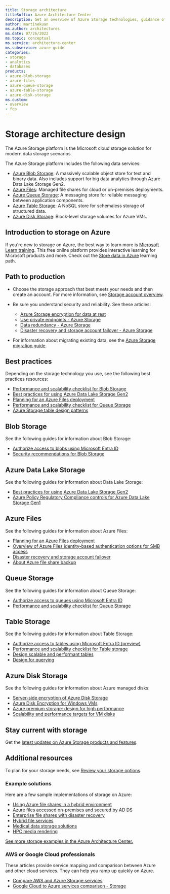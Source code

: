 ```yaml
---
title: Storage architecture
titleSuffix: Azure Architecture Center
description: Get an overview of Azure Storage technologies, guidance offerings, solution ideas, and reference architectures.  
author: martinekuan
ms.author: architectures 
ms.date: 07/26/2022
ms.topic: conceptual
ms.service: architecture-center
ms.subservice: azure-guide
categories:
- storage
- analytics
- databases
products:
- azure-blob-storage
- azure-files
- azure-queue-storage
- azure-table-storage
- azure-disk-storage
ms.custom: 
- overview
- fcp
--- 
```


# Storage architecture design

The Azure Storage platform is the Microsoft cloud storage solution for modern data storage scenarios.  

The Azure Storage platform includes the following data services:

- [Azure Blob Storage](https://azure.microsoft.com/services/storage/blobs): A massively scalable object store for text and binary data. Also includes support for big data analytics through Azure Data Lake Storage Gen2.
- [Azure Files](https://azure.microsoft.com/services/storage/files): Managed file shares for cloud or on-premises deployments.
- [Azure Queue Storage](https://azure.microsoft.com/services/storage/queues): A messaging store for reliable messaging between application components.
- [Azure Table Storage](https://azure.microsoft.com/services/storage/tables): A NoSQL store for schemaless storage of structured data.
- [Azure Disk Storage](https://azure.microsoft.com/services/storage/disks): Block-level storage volumes for Azure VMs.

## Introduction to storage on Azure
If you're new to storage on Azure, the best way to learn more is [Microsoft Learn training](/training/?WT.mc_id=learnaka). This free online platform provides interactive learning for Microsoft products and more. Check out the [Store data in Azure](/training/paths/store-data-in-azure) learning path.

## Path to production

- Choose the storage approach that best meets your needs and then create an account. For more information, see [Storage account overview](/azure/storage/common/storage-account-overview?toc=/azure/architecture/toc.json&bc=/azure/architecture/_bread/toc.json). 

- Be sure you understand security and reliability. See these articles: 
  - [Azure Storage encryption for data at rest](/azure/storage/common/storage-service-encryption?toc=/azure/architecture/toc.json&bc=/azure/architecture/_bread/toc.json)
  - [Use private endpoints - Azure Storage](/azure/storage/common/storage-private-endpoints?toc=/azure/architecture/toc.json&bc=/azure/architecture/_bread/toc.json)
  - [Data redundancy - Azure Storage](/azure/storage/common/storage-redundancy?toc=/azure/architecture/toc.json&bc=/azure/architecture/_bread/toc.json) 
  - [Disaster recovery and storage account failover - Azure Storage](/azure/storage/common/storage-disaster-recovery-guidance?toc=/azure/architecture/toc.json&bc=/azure/architecture/_bread/toc.json)

- For information about migrating existing data, see the [Azure Storage migration guide](/azure/storage/common/storage-migration-overview?toc=/azure/architecture/toc.json&bc=/azure/architecture/_bread/toc.json). 

## Best practices
Depending on the storage technology you use, see the following best practices resources:
- [Performance and scalability checklist for Blob Storage](/azure/storage/blobs/storage-performance-checklist?toc=/azure/architecture/toc.json&bc=/azure/architecture/_bread/toc.json) 
- [Best practices for using Azure Data Lake Storage Gen2](/azure/storage/blobs/data-lake-storage-best-practices?toc=/azure/architecture/toc.json&bc=/azure/architecture/_bread/toc.json) 
- [Planning for an Azure Files deployment](/azure/storage/files/storage-files-planning?toc=/azure/architecture/toc.json&bc=/azure/architecture/_bread/toc.json)
- [Performance and scalability checklist for Queue Storage](/azure/storage/queues/storage-performance-checklist?toc=/azure/architecture/toc.json&bc=/azure/architecture/_bread/toc.json)  
- [Azure Storage table design patterns](/azure/storage/tables/table-storage-design-patterns?toc=/azure/architecture/toc.json&bc=/azure/architecture/_bread/toc.json) 

## Blob Storage
See the following guides for information about Blob Storage:
- [Authorize access to blobs using Microsoft Entra ID](/azure/storage/blobs/authorize-access-azure-active-directory)
- [Security recommendations for Blob Storage](/azure/storage/blobs/security-recommendations)

## Azure Data Lake Storage

See the following guides for information about Data Lake Storage:

- [Best practices for using Azure Data Lake Storage Gen2](/azure/storage/blobs/data-lake-storage-best-practices?toc=/azure/architecture/toc.json&bc=/azure/architecture/_bread/toc.json)
- [Azure Policy Regulatory Compliance controls for Azure Data Lake Storage Gen1](/azure/data-lake-store/security-controls-policy?toc=/azure/architecture/toc.json&bc=/azure/architecture/_bread/toc.json)

## Azure Files
See the following guides for information about Azure Files: 
- [Planning for an Azure Files deployment](/azure/storage/files/storage-files-planning?toc=/azure/architecture/toc.json&bc=/azure/architecture/_bread/toc.json)
- [Overview of Azure Files identity-based authentication options for SMB access](/azure/storage/files/storage-files-active-directory-overview?toc=/azure/architecture/toc.json&bc=/azure/architecture/_bread/toc.json)
- [Disaster recovery and storage account failover](/azure/storage/common/storage-disaster-recovery-guidance?toc=/azure/architecture/toc.json&bc=/azure/architecture/_bread/toc.json)
- [About Azure file share backup](/azure/backup/azure-file-share-backup-overview?toc=/azure/architecture/toc.json&bc=/azure/architecture/_bread/toc.json)

## Queue Storage
See the following guides for information about Queue Storage: 
- [Authorize access to queues using Microsoft Entra ID](/azure/storage/queues/authorize-access-azure-active-directory?toc=/azure/architecture/toc.json&bc=/azure/architecture/_bread/toc.json)
- [Performance and scalability checklist for Queue Storage](/azure/storage/queues/storage-performance-checklist?toc=/azure/architecture/toc.json&bc=/azure/architecture/_bread/toc.json)

## Table Storage
See the following guides for information about Table Storage:
- [Authorize access to tables using Microsoft Entra ID (preview)](/azure/storage/tables/authorize-access-azure-active-directory?toc=/azure/architecture/toc.json&bc=/azure/architecture/_bread/toc.json)
- [Performance and scalability checklist for Table storage](/azure/storage/tables/storage-performance-checklist?toc=/azure/architecture/toc.json&bc=/azure/architecture/_bread/toc.json)
- [Design scalable and performant tables](/azure/storage/tables/table-storage-design?toc=/azure/architecture/toc.json&bc=/azure/architecture/_bread/toc.json)
- [Design for querying](/azure/storage/tables/table-storage-design-for-query?toc=/azure/architecture/toc.json&bc=/azure/architecture/_bread/toc.json)

## Azure Disk Storage
See the following guides for information about Azure managed disks:
- [Server-side encryption of Azure Disk Storage](/azure/virtual-machines/disk-encryption?toc=/azure/architecture/toc.json&bc=/azure/architecture/_bread/toc.json)
- [Azure Disk Encryption for Windows VMs](/azure/virtual-machines/windows/disk-encryption-overview?toc=/azure/architecture/toc.json&bc=/azure/architecture/_bread/toc.json)
- [Azure premium storage: design for high performance](/azure/virtual-machines/premium-storage-performance?toc=/azure/architecture/toc.json&bc=/azure/architecture/_bread/toc.json)
- [Scalability and performance targets for VM disks](/azure/virtual-machines/disks-scalability-targets?toc=/azure/architecture/toc.json&bc=/azure/architecture/_bread/toc.json)

## Stay current with storage 
Get the [latest updates on Azure Storage products and features](https://azure.microsoft.com/updates/?category=storage).

## Additional resources
To plan for your storage needs, see [Review your storage options](/azure/cloud-adoption-framework/ready/considerations/storage-options).

### Example solutions
Here are a few sample implementations of storage on Azure:
- [Using Azure file shares in a hybrid environment](/azure/architecture/hybrid/azure-file-share)
- [Azure files accessed on-premises and secured by AD DS](/azure/architecture/example-scenario/hybrid/azure-files-on-premises-authentication)
- [Enterprise file shares with disaster recovery](/azure/architecture/example-scenario/file-storage/enterprise-file-shares-disaster-recovery)
- [Hybrid file services](/azure/architecture/hybrid/hybrid-file-services)
- [Medical data storage solutions](/azure/architecture/solution-ideas/articles/medical-data-storage)
- [HPC media rendering](/azure/architecture/solution-ideas/articles/azure-batch-rendering)

[See more storage examples in the Azure Architecture Center.](/azure/architecture/browse/?azure_categories=storage)

### AWS or Google Cloud professionals

These articles provide service mapping and comparison between Azure and other cloud services. They can help you ramp up quickly on Azure.  
- [Compare AWS and Azure Storage services](/azure/architecture/aws-professional/storage)
- [Google Cloud to Azure services comparison - Storage](/azure/architecture/gcp-professional/services#storage)

